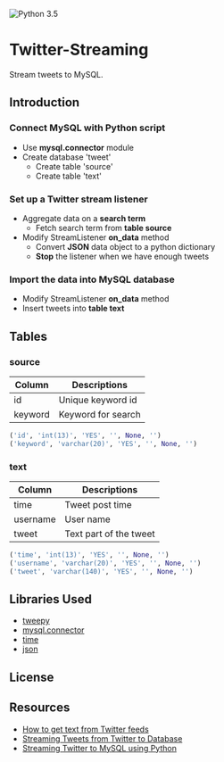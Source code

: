 ![Python 3.5](https://img.shields.io/badge/python-3.5-blue.svg)

# Twitter-Streaming
Stream tweets to MySQL. 

## Introduction
### **Connect MySQL with Python script**
* Use **mysql.connector** module
* Create database 'tweet'
    * Create table 'source'
    * Create table 'text'

### **Set up a Twitter stream listener**
* Aggregate data on a **search term**
    * Fetch search term from **table source**
* Modify StreamListener **on_data** method
    * Convert **JSON** data object to a python dictionary
    * **Stop** the listener when we have enough tweets

### **Import the data into MySQL database**
* Modify StreamListener **on_data** method
* Insert tweets into **table text**

## Tables
### source

| Column | Descriptions |
| -------|--------------|
| id     | Unique keyword id |
| keyword | Keyword for search |

```python
('id', 'int(13)', 'YES', '', None, '')
('keyword', 'varchar(20)', 'YES', '', None, '')
```
### text

| Column | Descriptions |
| -------|--------------|
| time   | Tweet post time |
| username | User name |
| tweet | Text part of the tweet |

```python
('time', 'int(13)', 'YES', '', None, '')  
('username', 'varchar(20)', 'YES', '', None, '')
('tweet', 'varchar(140)', 'YES', '', None, '')
```

## Libraries Used
* [tweepy](http://www.tweepy.org/)
* [mysql.connector](https://dev.mysql.com/downloads/connector/python/)
* [time](https://docs.python.org/3/library/time.html)
* [json](https://docs.python.org/3/library/json.html)

## License

## Resources
* [How to get text from Twitter feeds](http://www.tulane.edu/~howard/CompCultES/twitter.html)
* [Streaming Tweets from Twitter to Database](https://pythonprogramming.net/mysql-live-database-example-streaming-data/)
* [Streaming Twitter to MySQL using Python](http://miningthedetails.com/blog/python/TwitterStreamsPythonMySQL/)
